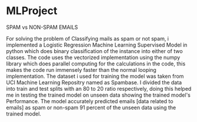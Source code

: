 # MLProject

SPAM vs NON-SPAM EMAILS

For solving the problem of Classifying mails as spam or not spam, i implemented a Logistic Regression Machine Learning Supervised Model in python which does binary classification of the instance into either of two classes.
The code uses the vectorized implementation using the numpy library which does parallel computing for the calculations in the code, this makes the code run immensely faster than the normal looping implementation. The dataset i used for training the model was taken from UCI Machine Learning Repositry named as Spambase. I divided the data into train and test splits with an 80 to 20 ratio respectively, doing this helped me in testing the trained model on unseen data showing the trained model's Performance. The model accurately predicted emails [data related to emails] as spam or non-spam 91 percent of the unseen data using the trained model.
